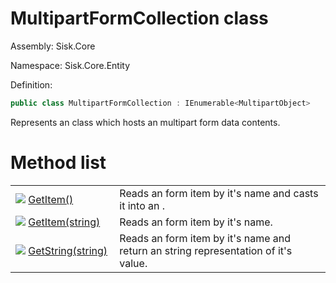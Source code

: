 <!--

Copyrights 2023 Sisk Framework - CypherPotato
Published under MIT license

!!! DO NOT EDIT THIS FILE !!!
This file was generated by a tool in the Sisk package. To edit the information in this documentation,
edit the XML documentation present in the Sisk source code.

-->

# MultipartFormCollection class
Assembly: Sisk.Core

Namespace: Sisk.Core.Entity

Definition:

```cs
public class MultipartFormCollection : IEnumerable<MultipartObject>
```

Represents an class which hosts an multipart form data contents.


# Method list

<table>
    <tbody>
<tr>
    <td style="width: 33%">
        <img class="icon" src="/assets/img/icons/method.svg">
        <a href="/spec/Sisk.Core.Entity.MultipartFormCollection.GetItem().md">
            GetItem()
        </a>
    </td>
    <td>
        Reads an form item by it's name and casts it into an <typeparamref name="T" />.
    </td>
</tr>
<tr>
    <td style="width: 33%">
        <img class="icon" src="/assets/img/icons/method.svg">
        <a href="/spec/Sisk.Core.Entity.MultipartFormCollection.GetItem(string).md">
            GetItem(string)
        </a>
    </td>
    <td>
        Reads an form item by it's name.
    </td>
</tr>
<tr>
    <td style="width: 33%">
        <img class="icon" src="/assets/img/icons/method.svg">
        <a href="/spec/Sisk.Core.Entity.MultipartFormCollection.GetString(string).md">
            GetString(string)
        </a>
    </td>
    <td>
        Reads an form item by it's name and return an string representation of it's value.
    </td>
</tr>
    </tbody>
</table>
